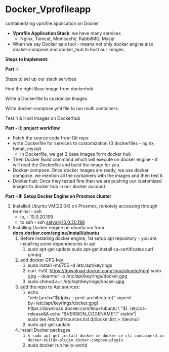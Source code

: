 # Docker_Vprofileapp
containerizing vprofile application on Docker 
- **Vprofile Application Stack**: we have many services
    - Nginx, Tomcat, Memcache, RabbitMQ, Mysql
- When we say Docker as a tool - means not only docker engine also docker-compose and docker_hub to host our images.

**Steps to Implement:**

**Part -I**

Steps to set up our stack services

Find the right Base image from dockerhub

Write a Dockerfile to customize Images.

Write docker-compose.yml file to run multi containers.

Test it & Host Images on Dockerhub

**Part - II: project workflow**

- Fetch the source code from Git repo
- write Dockerfile for services to customization (3 dockerfiles - nginx, tomat, mysql)
    - in Dockerfile, we get 3 base images form docker hub
- Then Docker Build command which will execute on docker engine -  it will read the Dockerfile and build the image for you.
- Docker-compose: Once docker images are ready, we use docker compose. we mention all the containers with the images and then test it.
- Docker hub: Once they tested fine then we are pushing our customized images to docker hub in our docker account.

**Part -III: Setup Docker Engine on Proxmox cluster**

1. Installed Ubuntu VM(22.04) on Proxmox, remotely accessing through terminal - ssh
    - ip, - 10.0.20.199
    - to ssh - ssh satya@10.0.20.199
2. Installing Docker engine on ubuntu vm from **docs.docker.com/engine/install/ubuntu**
    1. Before installing docker engine, 1st setup apt repository - you are installing some dependencies to apt
        1. sudo apt-get update
        sudo apt-get install ca-certificates curl gnupg
    2. add docker GPG key:
        1. sudo install -m0755 -d /etc/apt/keyrings
        2. curl -fsSL https://download.docker.com/linux/ubuntu/gpg| sudo gpg --dearmor -o /etc/apt/keyrings/docker.gpg
        3. sudo chmod a+r /etc/apt/keyrings/docker.gpg
    3. add the repo to Apt sources: 
        1. echo \
          "deb [arch="$(dpkg --print-architecture)" signed-by=/etc/apt/keyrings/docker.gpg] https://download.docker.com/linux/ubuntu \
          "$(. /etc/os-release&& echo "$VERSION_CODENAME")" stable"| \
          sudo tee /etc/apt/sources.list.d/docker.list > /dev/null
        2. sudo apt-get update
    4. Install Docker packages
        1. `$ sudo apt-get install docker-ce docker-ce-cli containerd.io docker-buildx-plugin docker-compose-plugin`
        2. sudo docker run hello-world
